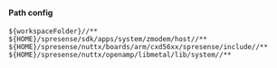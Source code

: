 #### Path config
```${workspaceFolder}//**```
```${HOME}/spresense/sdk/apps/system/zmodem/host//**```
```${HOME}/spresense/nuttx/boards/arm/cxd56xx/spresense/include//**```
```${HOME}/spresense/nuttx/openamp/libmetal/lib/system//**```

